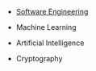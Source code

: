 * [Software Engineering](https://github.com/JYL123/Notes/blob/master/softwareengineering.md) 

* Machine Learning 

* Artificial Intelligence 

* Cryptography 
